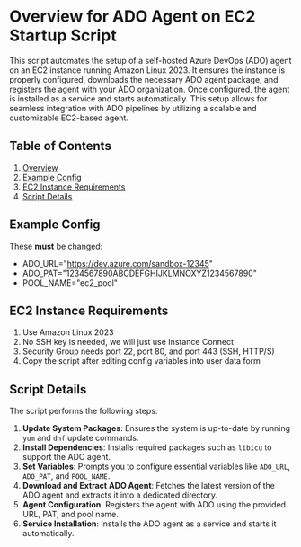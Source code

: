 # Overview for ADO Agent on EC2 Startup Script

This script automates the setup of a self-hosted Azure DevOps (ADO) agent on an EC2 instance running Amazon Linux 2023. It ensures the instance is properly configured, downloads the necessary ADO agent package, and registers the agent with your ADO organization. Once configured, the agent is installed as a service and starts automatically. This setup allows for seamless integration with ADO pipelines by utilizing a scalable and customizable EC2-based agent.

## Table of Contents

1. [Overview](#overview-for-ado-agent-on-ec2-startup-script)
2. [Example Config](#example-config)
3. [EC2 Instance Requirements](#ec2-instance-requirements)
4. [Script Details](#script-details)


## Example Config

These **must** be changed:

- ADO_URL="https://dev.azure.com/sandbox-12345"
- ADO_PAT="1234567890ABCDEFGHIJKLMNOXYZ1234567890"
- POOL_NAME="ec2_pool"

## EC2 Instance Requirements

1. Use Amazon Linux 2023
2. No SSH key is needed, we will just use Instance Connect
3. Security Group needs port 22, port 80, and port 443 (SSH, HTTP/S)
4. Copy the script after editing config variables into user data form

## Script Details

The script performs the following steps:

1. **Update System Packages**:
   Ensures the system is up-to-date by running `yum` and `dnf` update commands.
2. **Install Dependencies**:
   Installs required packages such as `libicu` to support the ADO agent.
3. **Set Variables**:
   Prompts you to configure essential variables like `ADO_URL`, `ADO_PAT`, and `POOL_NAME`.
4. **Download and Extract ADO Agent**:
   Fetches the latest version of the ADO agent and extracts it into a dedicated directory.
5. **Agent Configuration**:
   Registers the agent with ADO using the provided URL, PAT, and pool name.
6. **Service Installation**:
   Installs the ADO agent as a service and starts it automatically.